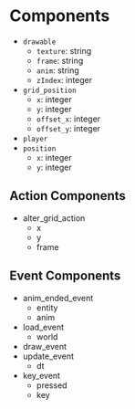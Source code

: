 # Components

* `drawable`
    * `texture`: string
    * `frame`: string
    * `anim`: string
    * `zIndex`: integer
* `grid_position`
    * `x`: integer
    * `y`: integer
    * `offset_x`: integer
    * `offset_y`: integer
* `player`
* `position`
    * `x`: integer
    * `y`: integer

## Action Components

* alter_grid_action
    * x
    * y
    * frame

## Event Components

* anim_ended_event
    * entity
    * anim
* load_event
    * world
* draw_event
* update_event
    * dt
* key_event
    * pressed
    * key

